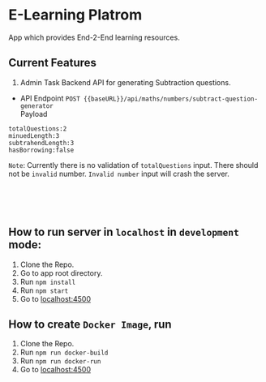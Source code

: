 # E-Learning Platrom
App which provides End-2-End learning resources.

## Current Features

1. Admin Task Backend API for generating Subtraction questions.
* API Endpoint ```POST {{baseURL}}/api/maths/numbers/subtract-question-generator``` <br/>
Payload <br/>
``` 
totalQuestions:2
minuedLength:3
subtrahendLength:3
hasBorrowing:false
```
`Note`: Currently there is no validation of `totalQuestions` input. There should not be `invalid` number. `Invalid number` input will crash the server.

<br/>
<br/>
<br/>

## How to run server in `localhost` in `development` mode:
1. Clone the Repo.
2. Go to app root directory.
3. Run ```npm install```
4. Run ```npm start```
5. Go to [localhost:4500](http://localhost:4500)



## How to create `Docker Image`, run
1. Clone the Repo.
2. Run `npm run docker-build`
3. Run `npm run docker-run`
4. Go to [localhost:4500](http://localhost:4500)






